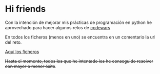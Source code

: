 
# Hi friends

Con la intención de mejorar mis prácticas de programación en python he aprovechado para hacer algunos retos de [codewars](codewars.com)

En todos los ficheros (menos en uno) se encuentra en un comentario la url del reto.

[Aquí los ficheros](https://github.com/nicorl/codewars/)

~~Hasta el momento, todos los que he intentado los he conseguido resolver con mayor o menor éxito~~.
